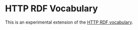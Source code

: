 # HTTP RDF Vocabulary

This is an experimental extension of the [HTTP RDF
vocabulary](https://www.w3.org/TR/HTTP-in-RDF10/).
